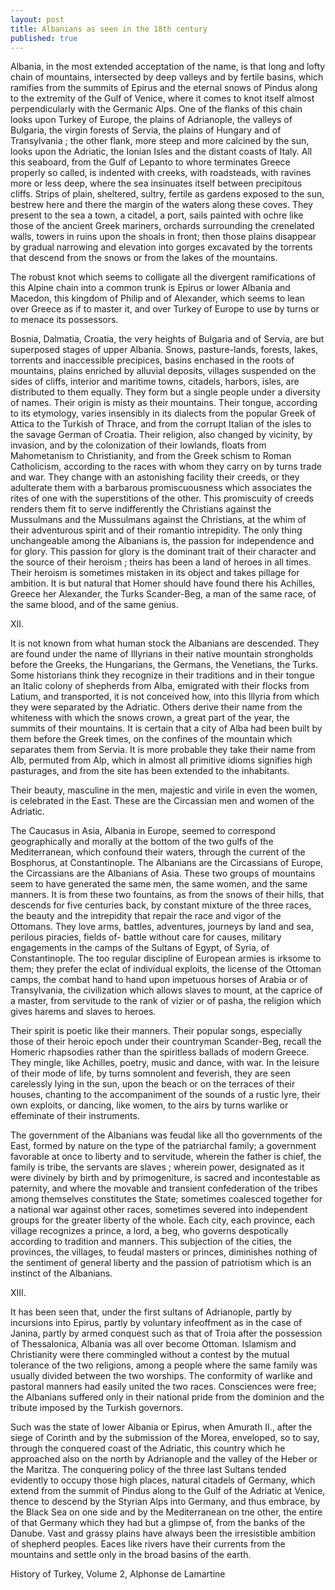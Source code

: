 ```yaml
---
layout: post
title: Albanians as seen in the 18th century
published: true
---
```

<p>Albania, in the most extended acceptation of the name, is that long and lofty chain of mountains, intersected by deep valleys and by fertile basins, which ramifies from the summits of Epirus and the eternal snows of Pindus along to the extremity of the Gulf of Venice, where it comes to knot itself almost perpendicularly with the Germanic Alps. One of the flanks of this chain looks upon Turkey of Europe, the plains of Adrianople, the valleys of Bulgaria, the virgin forests of Servia, the plains of Hungary and of Transylvania ; the other flank, more steep and more calcined by the sun, looks upon the Adriatic, the Ionian Isles and the distant coasts of Italy. All this seaboard, from the Gulf of Lepanto to whore terminates Greece properly so called, is indented with creeks, with roadsteads, with ravines more or less deep, where the sea insinuates itself between precipitous cliffs. Strips of plain, sheltered, sultry, fertile as gardens exposed to the sun, bestrew here and there the margin of the waters along these coves. They present to the sea a town, a citadel, a port, sails painted with ochre like those of the ancient Greek mariners, orchards surrounding the crenelated walls, towers in ruins upon the shoals in front; then those plains disappear by gradual narrowing and elevation into gorges excavated by the torrents that descend from the snows or from the lakes of the mountains.
<p>The robust knot which seems to colligate all the divergent ramifications of this Alpine chain into a common trunk is Epirus or lower Albania and Macedon, this kingdom of Philip and of Alexander, which seems to lean over Greece as if to master it, and over Turkey of Europe to use by turns or to menace its possessors.
  
<p>Bosnia, Dalmatia, Croatia, the very heights of Bulgaria and of Servia, are but superposed stages of upper Albania. Snows, pasture-lands, forests, lakes, torrents and inaccessible precipices, basins enchased in the roots of mountains, plains enriched by alluvial deposits, villages suspended on the sides of cliffs, interior and maritime towns, citadels, harbors, isles, are distributed to them equally. They form but a single people under a diversity of names. Their origin is misty as their mountains. Their tongue, according to its etymology, varies insensibly in its dialects from the popular Greek of Attica to the Turkish of Thrace, and from the corrupt Italian of the isles to the savage German of Croatia. Their religion, also changed by vicinity, by invasion, and by the colonization of their lowlands, floats from Mahometanism to Christianity, and from the Greek schism to Roman Catholicism, according to the races with whom they carry on by turns trade and war. They change with an astonishing facility their creeds, or they adulterate them with a barbarous promiscuousness which associates the rites of one with the superstitions of the other. This promiscuity of creeds renders them fit to serve indifferently the Christians against the Mussulmans and the Mussulmans against the Christians, at the whim of their adventurous spirit and of their romantio intrepidity. The only thing unchangeable among the Albanians is, the passion for independence and for glory. This passion for glory is the dominant trait of their character and the source of their heroism ; theirs has been a land of heroes in all times. Their heroism is sometimes mistaken in its object and takes pillage for ambition. It is but natural that Homer should have found there his Achilles, Greece her Alexander, the Turks Scander-Beg, a man of the same race, of the same blood, and of the same genius.
  
<p>XII.

<p>It is not known from what human stock the Albanians are descended. They are found under the name of Illyrians in their native mountain strongholds before the Greeks, the Hungarians, the Germans, the Venetians, the Turks. Some historians think they recognize in their traditions and in their tongue an Italic colony of shepherds from Alba, emigrated with their flocks from Latium, and transported, it is not conceived how, into this lllyria from which they were separated by the Adriatic. Others derive their name from the whiteness with which the snows crown, a great part of the year, the summits of their mountains. It is certain that a city of Alba had been built by them before the Greek times, on the confines of the mountain which separates them from Servia. It is more probable they take their name from Alb, permuted from Alp, which in almost all primitive idioms signifies high pasturages, and from the site has been extended to the inhabitants.

<p>Their beauty, masculine in the men, majestic and virile in even the women, is celebrated in the East. These are the Circassian men and women of the Adriatic.

<p>The Caucasus in Asia, Albania in Europe, seemed to correspond geographically and morally at the bottom of the two gulfs of the Mediterranean, which confound their waters, through the current of the Bosphorus, at Constantinople. The Albanians are the Circassians of Europe, the Circassians are the Albanians of Asia. These two groups of mountains seem to have generated the same men, the same women, and the same manners. It is from these two fountains, as from the snows of their hills, that descends for five centuries back, by constant mixture of the three races, the beauty and the intrepidity that repair the race and vigor of the Ottomans. They love arms, battles, adventures, journeys by land and sea, perilous piracies, fields of- battle without care for causes, military engagements in the camps of the Sultans of Egypt, of Syria, of Constantinople. The too regular discipline of European armies is irksome to them; they prefer the eclat of individual exploits, the license of the Ottoman camps, the combat hand to hand upon impetuous horses of Arabia or of Transylvania, the civilization which allows slaves to mount, at the caprice of a master, from servitude to the rank of vizier or of pasha, the religion which gives harems and slaves to heroes.
  
<p>Their spirit is poetic like their manners. Their popular songs, especially those of their heroic epoch under their countryman Scander-Beg, recall the Homeric rhapsodies rather than the spiritless ballads of modern Greece. They mingle, like Achilles, poetry, music and dance, with war. In the leisure of their mode of life, by turns somnolent and feverish, they are seen carelessly lying in the sun, upon the beach or on the terraces of their houses, chanting to the accompaniment of the sounds of a rustic lyre, their own exploits, or dancing, like women, to the airs by turns warlike or effeminate of their instruments.

<p>The government of the Albanians was feudal like all tho governments of the East, formed by nature on the type of the patriarchal family; a government favorable at once to liberty and to servitude, wherein the father is chief, the family is tribe, the servants are slaves ; wherein power, designated as it were divinely by birth and by primogeniture, is sacred and incontestable as paternity, and where the movable and transient confederation of the tribes among themselves constitutes the State; sometimes coalesced together for a national war against other races, sometimes severed into independent groups for the greater liberty of the whole. Each city, each province, each village recognizes a prince, a lord, a beg, who governs despotically according to tradition and manners. This subjection of the cities, the provinces, the villages, to feudal masters or princes, diminishes nothing of the sentiment of general liberty and the passion of patriotism which is an instinct of the Albanians.
<p>XIII.

<p>It has been seen that, under the first sultans of Adrianople, partly by incursions into Epirus, partly by voluntary infeoffment as in the case of Janina, partly by armed conquest such as that of Troia after the possession of Thessalonica, Albania was all over become Ottoman. Islamism and Christianity were there commingled without a contest by the mutual tolerance of the two religions, among a people where the same family was usually divided between the two worships. The conformity of warlike and pastoral manners had easily united the two races. Consciences were free; the Albanians suffered only in their national pride from the dominion and the tribute imposed by the Turkish governors.

<p>Such was the state of lower Albania or Epirus, when Amurath II., after the siege of Corinth and by the submission of the Morea, enveloped, so to say, through the conquered coast of the Adriatic, this country which he approached also on the north by Adrianople and the valley of the Heber or the Maritza. The conquering policy of the three last Sultans tended evidently to occupy those high places, natural citadels of Germany, which extend from the summit of Pindus along to the Gulf of the Adriatic at Venice, thence to descend by the Styrian Alps into Germany, and thus embrace, by the Black Sea on one side and by the Mediterranean on tne other, the entire of that Germany which they had but a glimpse of, from the banks of the Danube. Vast and grassy plains have always been the irresistible ambition of shepherd peoples. Eaces like rivers have their currents from the mountains and settle only in the broad basins of the earth.</p>

<p>History of Turkey, Volume 2, Alphonse de Lamartine

